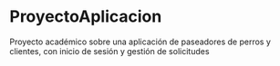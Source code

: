 # ProyectoAplicacion
Proyecto académico sobre una aplicación de paseadores de perros y clientes, con inicio de sesión y gestión de solicitudes
